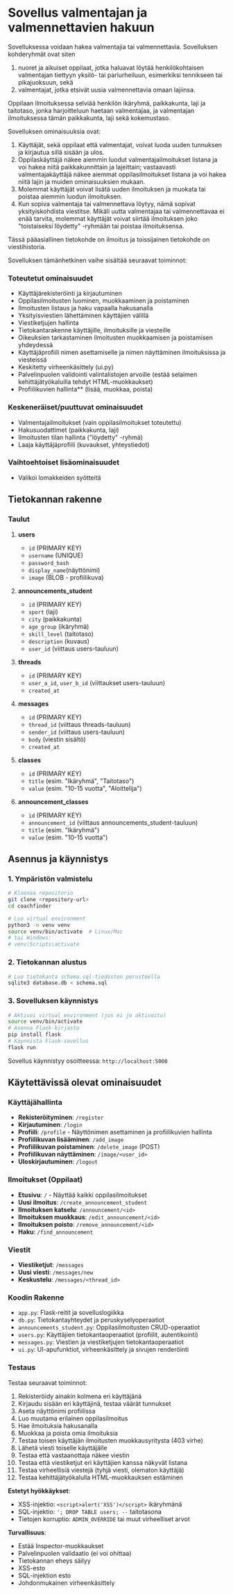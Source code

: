 # Sovellus valmentajan ja valmennettavien hakuun

Sovelluksessa voidaan hakea valmentajia tai valmennettavia. Sovelluksen kohderyhmät ovat siten  
1) nuoret ja aikuiset oppilaat, jotka haluavat löytää henkilökohtaisen valmentajan tiettyyn yksilö- tai pariurheiluun, esimerkiksi tennikseen tai pikajuoksuun, sekä
2) valmentajat, jotka etsivät uusia valmennettavia omaan lajiinsa.

Oppilaan ilmoituksessa selviää henkilön ikäryhmä, paikkakunta, laji ja taitotaso, jonka harjoitteluun haetaan valmentajaa, ja valmentajan ilmoituksessa tämän paikkakunta, laji sekä kokemustaso.

Sovelluksen ominaisuuksia ovat:

1. Käyttäjät, sekä oppilaat että valmentajat, voivat luoda uuden tunnuksen ja kirjautua sillä sisään ja ulos. 
2. Oppilaskäyttäjä näkee aiemmin luodut valmentajailmoitukset listana ja voi hakea niitä paikkakunnittain ja lajeittain; vastaavasti valmentajakäyttäjä näkee aiemmat oppilasilmoitukset listana ja voi hakea niitä lajin ja muiden ominaisuuksien mukaan.
3. Molemmat käyttäjät voivat lisätä uuden ilmoituksen ja muokata tai poistaa aiemmin luodun ilmoituksen.
4. Kun sopiva valmentaja tai valmennettava löytyy, nämä sopivat yksityiskohdista viestitse. Mikäli uutta valmentajaa tai valmennettavaa ei enää tarvita, molemmat käyttäjät voivat siirtää ilmoituksen joko "toistaiseksi löydetty" -ryhmään tai poistaa ilmoituksensa. 

Tässä pääasiallinen tietokohde on ilmoitus ja toissijainen tietokohde on viestihistoria.

Sovelluksen tämänhetkinen vaihe sisältää seuraavat toiminnot:

### Toteutetut ominaisuudet
- Käyttäjärekisteröinti ja kirjautuminen
- Oppilasilmoitusten luominen, muokkaaminen ja poistaminen
- Ilmoitusten listaus ja haku vapaalla hakusanalla
- Yksityisviestien lähettäminen käyttäjien välillä
- Viestiketjujen hallinta
- Tietokantarakenne käyttäjille, ilmoituksille ja viesteille
- Oikeuksien tarkastaminen ilmoitusten muokkaamisen ja poistamisen yhdeydessä
- Käyttäjäprofiili nimen asettamiselle ja nimen näyttäminen ilmoituksissa ja viesteissä
- Keskitetty virheenkäsittely (ui.py)
- Palvelinpuolen validointi valintalistojen arvoille (estää selaimen kehittäjätyökaluilla tehdyt HTML-muokkaukset)
- Profiilikuvien hallinta** (lisää, muokkaa, poista)

### Keskeneräiset/puuttuvat ominaisuudet
- Valmentajailmoitukset (vain oppilasilmoitukset toteutettu)
- Hakusuodattimet (paikkakunta, laji)
- Ilmoitusten tilan hallinta ("löydetty" -ryhmä)
- Laaja käyttäjäprofiili (kuvaukset, yhteystiedot)


### Vaihtoehtoiset lisäominaisuudet
- Valikoi lomakkeiden syötteitä

## Tietokannan rakenne

### Taulut

1. **users**
   - `id` (PRIMARY KEY)
   - `username` (UNIQUE)
   - `password_hash`
   - `display_name`(näyttönimi)
   - `image` (BLOB - profiilikuva)

2. **announcements_student**
   - `id` (PRIMARY KEY)
   - `sport` (laji)
   - `city` (paikkakunta)
   - `age_group` (ikäryhmä)
   - `skill_level` (taitotaso)
   - `description` (kuvaus)
   - `user_id` (viittaus users-tauluun)

3. **threads**
   - `id` (PRIMARY KEY)
   - `user_a_id`, `user_b_id` (viittaukset users-tauluun)
   - `created_at`

4. **messages**
   - `id` (PRIMARY KEY)
   - `thread_id` (viittaus threads-tauluun)
   - `sender_id` (viittaus users-tauluun)
   - `body` (viestin sisältö)
   - `created_at`

5. **classes**
   - `id` (PRIMARY KEY)
   - `title` (esim. "Ikäryhmä", "Taitotaso")
   - `value` (esim. "10-15 vuotta", "Aloittelija")

6. **announcement_classes**
   - `id` (PRIMARY KEY)
   - `announcement_id` (viittaus announcements_student-tauluun)
   - `title` (esim. "Ikäryhmä")
   - `value` (esim. "10-15 vuotta")

## Asennus ja käynnistys

### 1. Ympäristön valmistelu

```bash
# Kloonaa repositorio
git clone <repository-url>
cd coachfinder

# Luo virtual environment
python3 -m venv venv
source venv/bin/activate  # Linux/Mac
# tai Windows:
# venv\Scripts\activate
```

### 2. Tietokannan alustus

```bash
# Luo tietokanta schema.sql-tiedoston perusteella
sqlite3 database.db < schema.sql
```

### 3. Sovelluksen käynnistys

```bash
# Aktivoi virtual environment (jos ei jo aktivoitu)
source venv/bin/activate
# Asenna Flask-kirjasto
pip install flask
# Käynnistä Flask-sovellus
flask run
```

Sovellus käynnistyy osoitteessa: `http://localhost:5000`

## Käytettävissä olevat ominaisuudet

### Käyttäjähallinta
- **Rekisteröityminen**: `/register`
- **Kirjautuminen**: `/login`
- **Profiili**: `/profile` - Näyttönimen asettaminen ja profiilikuvien hallinta
- **Profiilikuvan lisääminen**: `/add_image`
- **Profiilikuvan poistaminen**: `/delete_image` (POST)
- **Profiilikuvan näyttäminen**: `/image/<user_id>`
- **Uloskirjautuminen**: `/logout`

### Ilmoitukset (Oppilaat)
- **Etusivu**: `/` - Näyttää kaikki oppilasilmoitukset
- **Uusi ilmoitus**: `/create_announcement_student`
- **Ilmoituksen katselu**: `/announcement/<id>`
- **Ilmoituksen muokkaus**: `/edit_announcement/<id>`
- **Ilmoituksen poisto**: `/remove_announcement/<id>`
- **Haku**: `/find_announcement`

### Viestit
- **Viestiketjut**: `/messages`
- **Uusi viesti**: `/messages/new`
- **Keskustelu**: `/messages/<thread_id>`

### Koodin Rakenne
- `app.py`: Flask-reitit ja sovelluslogiikka
- `db.py`: Tietokantayhteydet ja peruskyselyoperaatiot
- `announcements_student.py`: Oppilasilmoitusten CRUD-operaatiot
- `users.py`: Käyttäjien tietokantaoperaatiot (profiilit, autentikointi)
- `messages.py`: Viestien ja viestiketjujen tietokantaoperaatiot
- `ui.py`: UI-apufunktiot, virheenkäsittely ja sivujen renderöinti 
  
### Testaus
Testaa seuraavat toiminnot:
1. Rekisteröidy ainakin kolmena eri käyttäjänä
2. Kirjaudu sisään eri käyttäjinä, testaa väärät tunnukset
3. Aseta näyttönimi profiilissa
4. Luo muutama erilainen oppilasilmoitus
5. Hae ilmoituksia hakusanalla
6. Muokkaa ja poista omia ilmoituksia
7. Testaa toisen käyttäjän ilmoitusten muokkausyritysta (403 virhe)
8. Lähetä viesti toiselle käyttäjälle
9. Testaa että vastaanottaja näkee viestin
10. Testaa että viestiketjut eri käyttäjien kanssa näkyvät listana
11. Testaa virheellisiä viestejä (tyhjä viesti, olematon käyttäjä)
12. Testaa kehittäjätyökalulla HTML-muokkauksen estäminen

**Estetyt hyökkäykset**:

- XSS-injektio: `<script>alert('XSS')</script>` ikäryhmänä
- SQL-injektio: `'; DROP TABLE users; --` taitotasona
- Tietojen korruptio: `ADMIN_OVERRIDE` tai muut virheelliset arvot

**Turvallisuus**:

- Estää Inspector-muokkaukset
- Palvelinpuolen validaatio (ei voi ohittaa)
- Tietokannan eheys säilyy
- XSS-esto
- SQL-injektion esto
- Johdonmukainen virheenkäsittely